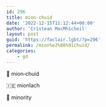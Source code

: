 ```yaml
---
id: 296
title: mion‑chuid
date: '2022-12-15T11:12:44+00:00'
author: 'Crìstean MacMhìcheil'
layout: post
guid: 'https://faclair.lgbt/?p=296'
permalink: /mion%e2%80%91chuid/
categories:
    - gd
---
```


&#x1f3f4;&#xe0067;&#xe0062;&#xe0073;&#xe0063;&#xe0074;&#xe007f; mion‑chuid

&#x1f1ee;&#x1f1ea; mionlach

&#x1f3f4;&#xe0067;&#xe0062;&#xe0065;&#xe006e;&#xe0067;&#xe007f; minority